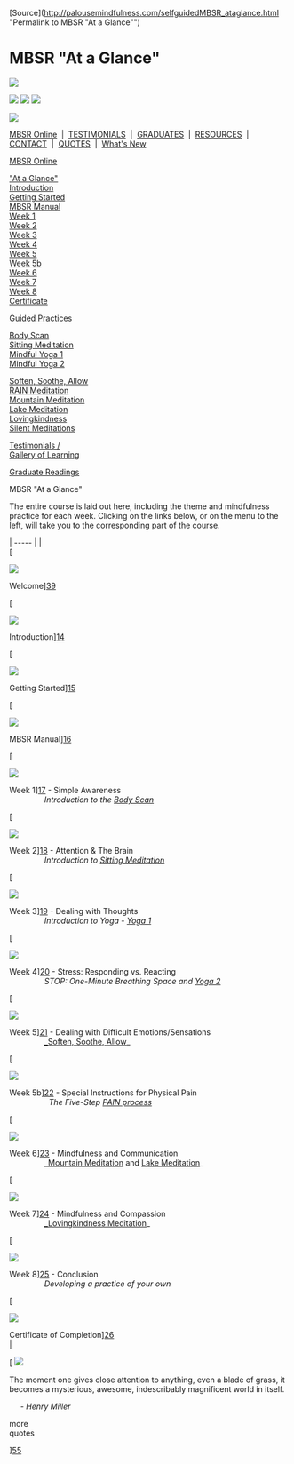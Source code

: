 
[Source](http://palousemindfulness.com/selfguidedMBSR_ataglance.html "Permalink to MBSR "At a Glance"")

# MBSR "At a Glance"

![][1]

![][2] ![][3] ![][4]

![][5]

[MBSR Online][6] &nbsp;|&nbsp; [TESTIMONIALS][7] &nbsp;|&nbsp; [GRADUATES][8] &nbsp;|&nbsp; [RESOURCES][9] &nbsp;|&nbsp; [CONTACT][10] &nbsp;|&nbsp; [QUOTES][11] &nbsp;|&nbsp; [What's New][12]

[MBSR Online][6]

[ "At a Glance"][13]  
[Introduction][14]  
[Getting Started][15]  
[MBSR Manual][16]  
[Week 1][17]  
[Week 2][18]  
[Week 3][19]  
[Week 4][20]  
[Week 5][21]  
[Week 5b][22]  
[Week 6][23]  
[Week 7][24]  
[Week 8][25]  
[Certificate][26]  
  

[Guided Practices][27]

[Body Scan][28]  
[Sitting Meditation][29]  
[Mindful Yoga 1][30]  
[Mindful Yoga 2][31]  
  
[Soften, Soothe, Allow][32]  
[RAIN Meditation][33]  
[Mountain Meditation][34]  
[Lake Meditation][35]  
[Lovingkindness][36]  
[Silent Meditations][37]  
  

[Testimonials /  
Gallery of Learning][7]

  

[Graduate Readings][8]

MBSR "At a Glance"

The entire course is laid out here, including the theme and mindfulness practice for each week. Clicking on the links below, or on the menu to the left, will take you to the corresponding part of the course.

| ----- |
|    
[

![][38]

Welcome][39]   
  
  
  
[

![][40]

Introduction][14]   
  
  
  
[

![][41]

Getting Started][15]   
  
  
  
[

![][42]

MBSR Manual][16]   
  
  
  
[

![][43]

Week 1][17] \- Simple Awareness   
&nbsp;&nbsp;&nbsp;&nbsp;&nbsp;&nbsp;&nbsp;&nbsp;&nbsp;&nbsp;&nbsp;&nbsp;&nbsp;&nbsp;&nbsp; _Introduction to the [Body Scan][28]_  
  
  
[

![][44]

Week 2][18] \- Attention &amp; The Brain   
&nbsp;&nbsp;&nbsp;&nbsp;&nbsp;&nbsp;&nbsp;&nbsp;&nbsp;&nbsp;&nbsp;&nbsp;&nbsp;&nbsp;&nbsp; _Introduction to [Sitting Meditation][29]_  
  
  
[

![][45]

Week 3][19] \- Dealing with Thoughts   
&nbsp;&nbsp;&nbsp;&nbsp;&nbsp;&nbsp;&nbsp;&nbsp;&nbsp;&nbsp;&nbsp;&nbsp;&nbsp;&nbsp;&nbsp; _Introduction to Yoga - [Yoga 1][30]_  
  
  
[

![][46]

Week 4][20] \- Stress: Responding vs. Reacting   
&nbsp;&nbsp;&nbsp;&nbsp;&nbsp;&nbsp;&nbsp;&nbsp;&nbsp;&nbsp;&nbsp;&nbsp;&nbsp;&nbsp;&nbsp; _STOP: One-Minute Breathing Space and [Yoga 2][31]_  
  
  
[

![][47]

Week 5][21] \- Dealing with Difficult Emotions/Sensations   
&nbsp;&nbsp;&nbsp;&nbsp;&nbsp;&nbsp;&nbsp;&nbsp;&nbsp;&nbsp;&nbsp;&nbsp;&nbsp;&nbsp;&nbsp; [_Soften, Soothe, Allow][32]_  
  
  
[

![][48]

Week 5b][22] \- Special Instructions for Physical Pain   
&nbsp;&nbsp;&nbsp;&nbsp;&nbsp;&nbsp;&nbsp;&nbsp;&nbsp;&nbsp;&nbsp;&nbsp;&nbsp;&nbsp;&nbsp;&nbsp;&nbsp; _The Five-Step [PAIN process][49]_  
  
  
[

![][50]

Week 6][23] \- Mindfulness and Communication   
&nbsp;&nbsp;&nbsp;&nbsp;&nbsp;&nbsp;&nbsp;&nbsp;&nbsp;&nbsp;&nbsp;&nbsp;&nbsp;&nbsp;&nbsp; [_Mountain Meditation][34] and [Lake Meditation][35]_  
  
  
[

![][51]

Week 7][24] \- Mindfulness and Compassion   
&nbsp;&nbsp;&nbsp;&nbsp;&nbsp;&nbsp;&nbsp;&nbsp;&nbsp;&nbsp;&nbsp;&nbsp;&nbsp;&nbsp;&nbsp; [_Lovingkindness Meditation][36]_  
  
  
[

![][52]

Week 8][25] \- Conclusion   
&nbsp;&nbsp;&nbsp;&nbsp;&nbsp;&nbsp;&nbsp;&nbsp;&nbsp;&nbsp;&nbsp;&nbsp;&nbsp;&nbsp;&nbsp; _Developing a practice of your own_  
  
  
[

![][53]

Certificate of Completion][26]   
 |

  

[ ![][54]

The moment one gives close attention to anything, even a blade of grass, it becomes a mysterious, awesome, indescribably magnificent world in itself.  
  
&nbsp;&nbsp;&nbsp;&nbsp;&nbsp;_\- Henry Miller_

more &nbsp;&nbsp;&nbsp;  
quotes&nbsp;

][55]

&nbsp;

[1]: http://palousemindfulness.com/art/docbox-translate-flip.jpg
[2]: http://palousemindfulness.com/art/clouds1_middle_570x22.jpg
[3]: http://palousemindfulness.com/art/logo-youtube_22.gif
[4]: http://palousemindfulness.com/art/logo-facebook_22.gif
[5]: http://palousemindfulness.com/art/clouds2_title_950x115.jpg
[6]: index.html
[7]: testimonials/index.html
[8]: graduates.html
[9]: resources.html
[10]: contact.html
[11]: quotes.html
[12]: whats-new.html
[13]: selfguidedMBSR_ataglance.html
[14]: selfguidedMBSR_week0.html
[15]: selfguidedMBSR_gettingstarted.html
[16]: selfguidedMBSR_manual.html
[17]: selfguidedMBSR_week1.html
[18]: selfguidedMBSR_week2.html
[19]: selfguidedMBSR_week3.html
[20]: selfguidedMBSR_week4.html
[21]: selfguidedMBSR_week5.html
[22]: selfguidedMBSR_week5b.html
[23]: selfguidedMBSR_week6.html
[24]: selfguidedMBSR_week7.html
[25]: selfguidedMBSR_week8.html
[26]: selfguidedMBSR_certificate.html
[27]: guidedmeditations.html
[28]: meditations/bodyscan.html
[29]: meditations/sittingmeditation.html
[30]: meditations/yoga1.html
[31]: meditations/yoga2.html
[32]: meditations/soften-soothe-allow.html
[33]: meditations/RAIN.html
[34]: meditations/mountain.html
[35]: meditations/lake.html
[36]: meditations/lovingkindness.html
[37]: meditations/silent30min.html
[38]: http://palousemindfulness.com/art/2013_Dave_170.jpg
[39]: selfguidedMBSR.html
[40]: http://palousemindfulness.com/art/bigstock-autumntrail_80.jpg
[41]: http://palousemindfulness.com/art/gettingstarted_80.jpg
[42]: http://palousemindfulness.com/art/manual-photo_170.jpg
[43]: http://palousemindfulness.com/art/123rf_body_80.jpg
[44]: http://palousemindfulness.com/art/JoshuaBell_80.jpg
[45]: http://palousemindfulness.com/art/123rf_ripples_80.jpg
[46]: http://palousemindfulness.com/art/123rf_stop_80.jpg
[47]: http://palousemindfulness.com/art/123rf_soften_80.jpg
[48]: http://palousemindfulness.com/art/PAIN_80.jpg
[49]: docs/PAIN.pdf
[50]: http://palousemindfulness.com/art/123rf_mountain_80.jpg
[51]: http://palousemindfulness.com/art/123rf_lovingkindness_80.jpg
[52]: http://palousemindfulness.com/art/will_waterfrogs_80.jpg
[53]: http://palousemindfulness.com/art/_certificate-of-completion_online_170.jpg
[54]: http://palousemindfulness.com/art/will_flower32_170.jpg
[55]: quotes.html#MBSR_ataglance "more quotes"
